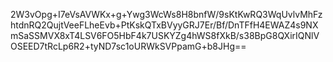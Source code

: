 2W3vOpg+I7eVsAVWKx+g+Ywg3WcWs8H8bnfW/9sKtKwRQ3WqUvlvMhFzhtdnRQ2QujtVeeFLheEvb+PtKskQTxBVyyGRJ7Er/Bf/DnTFfH4EWAZ4s9NXmSaSSMVX8xT4LSV6FO5HbF4k7USKYZg4hWS8fXkB/s38BpG8QXirIQNlVOSEED7tRcLp6R2+tyND7sc1oURWkSVPpamG+b8JHg==
